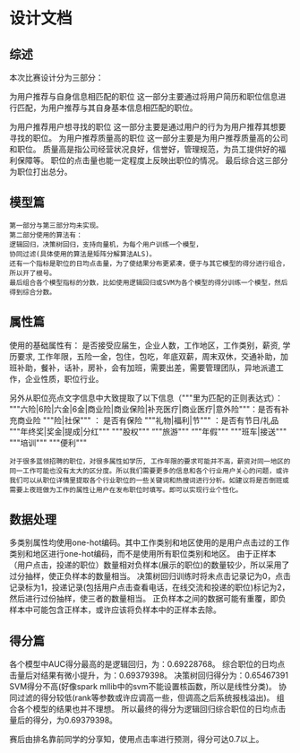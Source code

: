 # 设计文档
## 综述
本次比赛设计分为三部分：

为用户推荐与自身信息相匹配的职位
    这一部分主要通过将用户简历和职位信息进行匹配，为用户推荐与其自身基本信息相匹配的职位。
    
为用户推荐用户想寻找的职位
    这一部分主要是通过用户的行为为用户推荐其想要寻找的职位。
为用户推荐质量高的职位
    这一部分主要是为用户推荐质量高的公司和职位。
    质量高是指公司经营状况良好，信誉好，管理规范，为员工提供好的福利保障等。
    职位的点击量也能一定程度上反映出职位的情况。
最后综合这三部分为职位打出总分。
## 模型篇
    第一部分与第三部分均未实现。
    第二部分使用的算法有：
	逻辑回归，决策树回归，支持向量机，为每个用户训练一个模型，
	协同过滤(具体使用的算法是矩阵分解算法ALS)。
    还有一个指标是职位的日均点击量，为了使结果分布更紧凑，便于与其它模型的得分进行组合，所以开了根号。
    最后组合各个模型指标的分数，比如使用逻辑回归或SVM为各个模型的得分训练一个模型，然后得到综合分数。
  
## 属性篇
使用的基础属性有：
是否接受应届生，企业人数，工作地区，工作类别，薪资, 学历要求, 工作年限，五险一金，包住，包吃，年底双薪，周末双休，交通补助，加班补助，餐补，话补，房补，会有加班，需要出差，需要管理团队，异地派遣工作，企业性质，职位行业。

另外从职位亮点文字信息中大致提取了以下信息（"""里为匹配的正则表达式）：
"""六险|6险|六金|6金|商业险|商业保险|补充医疗|商业医疗|意外险"""：是否有补充商业险
"""险|社保"""		： 是否有保险
"""礼物|福利|节""" 	：是否有节日/礼品
"""年终奖|奖金|提成|分红"""
"""股权"""
“""旅游"""
“""年假"""
"""班车|接送"""
"""培训"""
"""便利"""

    对于很多蓝领招聘的职位，对很多属性如学历, 工作年限的要求可能并不高，薪资对同一地区的同一工作可能也没有太大的区分度。所以我们需要更多的信息和各个行业用户关心的问题，或许我们可以从职位详情里提取各个行业职位的一些关键词和热搜词进行分析。如建议将是否倒班或需要上夜班做为工作的属性让用户在发布职位时填写。即可以实现行业个性化。
## 数据处理
  多类别属性均使用one-hot编码。其中工作类别和地区使用的是用户点击过的工作类别和地区进行one-hot编码，而不是使用所有职位类别和地区。
    由于正样本（用户点击，投递的职位）数量相对负样本(展示的职位)的数量较少，所以采用了过分抽样，使正负样本的数量相当。
    决策树回归训练时将未点击记录记为0，点击记录标为1，投递记录(包括用户点击查看电话，在线交流和投递的职位)标记为2，然后进行过份抽样，使三者的数量相当。
    正负样本之间的数据可能有重覆，即负样本中可能包含正样本，或许应该将负样本中的正样本去除。

## 得分篇
各个模型中AUC得分最高的是逻辑回归，为：0.69228768。
综合职位的日均点击量后对结果有微小提升，为：0.69379398。
决策树回归得分为：0.65467391
SVM得分不高(好像spark mllib中的svm不能设置核函数，所以是线性分类)。
协同过滤的得分较低(rank等参数或许应调高一些，但调高之后系统报栈溢出)。
组合各个模型的结果也并不理想。
所以最终的得分为逻辑回归综合职位的日均点击量后的得分，为0.69379398。

赛后由排名靠前同学的分享知，使用点击率进行预测，得分可达0.7以上。
